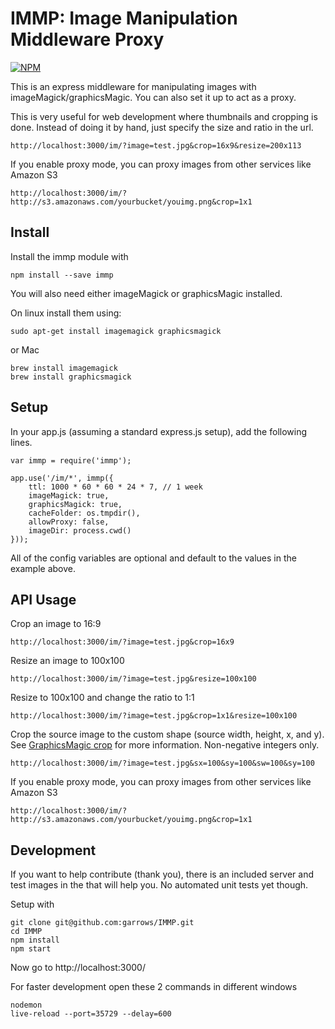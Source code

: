 IMMP: Image Manipulation Middleware Proxy
=========================================

[![NPM](https://nodei.co/npm/immp.png)](https://nodei.co/npm/immp/)

This is an express middleware for manipulating images with imageMagick/graphicsMagic. You can also set it up to act as a proxy.

This is very useful for web development where thumbnails and cropping is done. Instead of doing it by hand, just specify the size and ratio in the url.

`http://localhost:3000/im/?image=test.jpg&crop=16x9&resize=200x113`

If you enable proxy mode, you can proxy images from other services like Amazon S3

`http://localhost:3000/im/?http://s3.amazonaws.com/yourbucket/youimg.png&crop=1x1`

Install
-------
Install the immp module with

```
npm install --save immp
```

You will also need either imageMagick or graphicsMagic installed.

On linux install them using:
```
sudo apt-get install imagemagick graphicsmagick
```
or Mac
```
brew install imagemagick
brew install graphicsmagick
```

Setup
-----

In your app.js (assuming a standard express.js setup), add the following lines.

```
var immp = require('immp');

app.use('/im/*', immp({
    ttl: 1000 * 60 * 60 * 24 * 7, // 1 week
    imageMagick: true,
    graphicsMagick: true,
    cacheFolder: os.tmpdir(),
    allowProxy: false,
    imageDir: process.cwd()
}));
```

All of the config variables are optional and default to the values in the example above.


API Usage
---------
Crop an image to 16:9

`http://localhost:3000/im/?image=test.jpg&crop=16x9`

Resize an image to 100x100

`http://localhost:3000/im/?image=test.jpg&resize=100x100`

Resize to 100x100 and change the ratio to 1:1

`http://localhost:3000/im/?image=test.jpg&crop=1x1&resize=100x100`

Crop the source image to the custom shape (source width, height, x, and y). See
[GraphicsMagic crop](http://www.graphicsmagick.org/GraphicsMagick.html#details-crop)
for more information. Non-negative integers only.

`http://localhost:3000/im/?image=test.jpg&sx=100&sy=100&sw=100&sy=100`

If you enable proxy mode, you can proxy images from other services like Amazon S3

`http://localhost:3000/im/?http://s3.amazonaws.com/yourbucket/youimg.png&crop=1x1`




Development
-----------

If you want to help contribute (thank you), there is an included server and test images in the that will help you. No automated unit tests yet though.


Setup with
```
git clone git@github.com:garrows/IMMP.git
cd IMMP
npm install
npm start
```

Now go to http://localhost:3000/

For faster development open these 2 commands in different windows
```
nodemon
live-reload --port=35729 --delay=600
```
